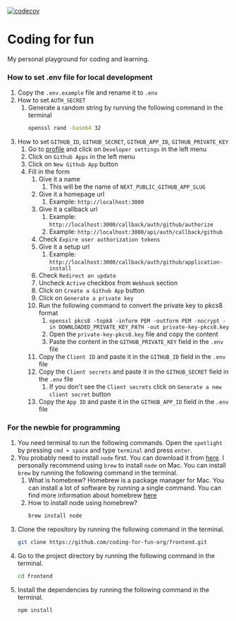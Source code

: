 [![codecov](https://codecov.io/gh/coding-for-fun-org/frontend/graph/badge.svg?token=C4WXQGTZTM)](https://codecov.io/gh/coding-for-fun-org/frontend)

# Coding for fun

My personal playground for coding and learning.

### How to set .env file for local development

1. Copy the `.env.example` file and rename it to `.env`
2. How to set `AUTH_SECRET`
    1. Generate a random string by running the following command in the terminal
        ```bash
        openssl rand -base64 32
        ```
3. How to set `GITHUB_ID`, `GITHUB_SECRET`, `GITHUB_APP_ID`, `GITHUB_PRIVATE_KEY`
    1. Go to [profile](https://github.com/settings/profile) and click on `Developer settings` in the left menu
    2. Click on `Github Apps` in the left menu
    3. Click on `New Github App` button
    4. Fill in the form
        1. Give it a name
            1. This will be the name of `NEXT_PUBLIC_GITHUB_APP_SLUG`
        2. Give it a homepage url
            1. Example: `http://localhost:3000`
        3. Give it a callback url
            1. Example: `http://localhost:3000/callback/auth/github/authorize`
            2. Example: `http://localhost:3000/api/auth/callback/github`
        4. Check `Expire user authorization tokens`
        5. Give it a setup url
            1. Example: `http://localhost:3000/callback/auth/github/application-install`
        6. Check `Redirect on update`
        7. Uncheck `Active` checkbox from `Webhook` section
        8. Click on `Create a Github App` button
        9. Click on `Generate a private key`
        10. Run the following command to convert the private key to pkcs8 format
            1. `openssl pkcs8 -topk8 -inform PEM -outform PEM -nocrypt -in DOWNLOADED_PRIVATE_KEY_PATH -out private-key-pkcs8.key`
            2. Open the `private-key-pkcs8.key` file and copy the content
            3. Paste the content in the `GITHUB_PRIVATE_KEY` field in the `.env` file
        12. Copy the `Client ID` and paste it in the `GITHUB_ID` field in the `.env` file
        13. Copy the `Client secrets` and paste it in the `GITHUB_SECRET` field in the `.env` file
            1. If you don't see the `Client secrets` click on `Generate a new client secret` button
        14. Copy the `App ID` and paste it in the `GITHUB_APP_ID` field in the `.env` file

### For the newbie for programming

1. You need terminal to run the following commands. Open the `spotlight` by pressing `cmd + space` and type `terminal` and press `enter`.
2. You probably need to install `node` first. You can download it from [here](https://nodejs.org/en/download/). I personally recommend using `brew` to install `node` on Mac. You can install `brew` by running the following command in the terminal.
    1. What is homebrew? Homebrew is a package manager for Mac. You can install a lot of software by running a single command. You can find more information about homebrew [here](https://brew.sh/)
    2. How to install node using homebrew?
        ```bash
        brew install node
        ```
3. Clone the repository by running the following command in the terminal.
    ```bash
    git clone https://github.com/coding-for-fun-org/frontend.git
    ```
4. Go to the project directory by running the following command in the terminal.
    ```bash
    cd frontend
    ```
5. Install the dependencies by running the following command in the terminal.
    ```bash
    npm install
    ```

